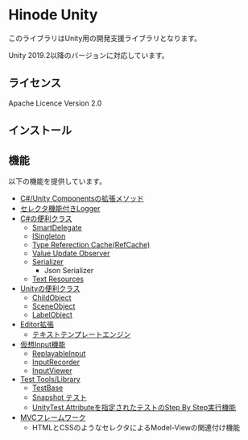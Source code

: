 ﻿# Hinode Unity

このライブラリはUnity用の開発支援ライブラリとなります。

Unity 2019.2以降のバージョンに対応しています。

## ライセンス

Apache Licence Version 2.0

## インストール

## 機能

以下の機能を提供しています。

- [C#/Unity Componentsの拡張メソッド](./Docs/CSharpUnityExtensions.md)
- [セレクタ機能付きLogger](./Docs/Logger.md)
- [C#の便利クラス](./Docs/CSharpUtilityClasses.md)
    - [SmartDelegate](./Docs/CSharpUtilityClasses.md#SmartDelegate)
    - [ISingleton](./Docs/CSharpUtilityClasses.md#ISingleton)
    - [Type Referection Cache(RefCache)](./Docs/CSharpUtilityClasses.md#Type-Referection-CacheRefCahce)
    - [Value Update Observer](./Docs/CSharpUtilityClasses.md#Value-Update-Observer)
    - [Serializer](./Docs/CSharpUtilityClasses.md#serializer-namespace-hinodesizerialzation)
        - Json Serializer
    - [Text Resources](./Docs/CSharpUtilityClasses.md#Text-Resources)
- [Unityの便利クラス](./Docs/UnityUtiliryClaesses.md)
    - [ChildObject](./Docs/UnityUtiliryClaesses.md#ChildObject)
    - [SceneObject](./Docs/UnityUtiliryClaesses.md#SceneObject)
    - [LabelObject](./Docs/UnityUtiliryClaesses.md#LabelObject)
- [Editor拡張](./Docs/Editor.md)
    - [テキストテンプレートエンジン](./Docs/Editor/TextTemplateEngine.md)
- [仮想Input機能](./Docs/VirtualInput.md)
    - [ReplayableInput](./Docs/VirtualInput.md#ReplayableInput)
    - [InputRecorder](./Docs/VirtualInput.md#InputRecorder)
    - [InputViewer](./Docs/VirtualInput.md#InputViewer)
- [Test Tools/Library](./Docs/TestToolsAndLibrary.md)
    - [TestBase](./Docs/TestToolsAndLibrary.md#TestBase)
    - [Snapshot テスト](./Docs/TestToolsAndLibrary.md#Snapshot)
    - [UnityTest Attributeを指定されたテストのStep By Step実行機能](./Docs/TestToolsAndLibrary.md#UnityTestのStepByStep実行)
- [MVCフレームワーク](./Docs/MVCFramework.md)
    - HTMLとCSSのようなセレクタによるModel-Viewの関連付け機能
